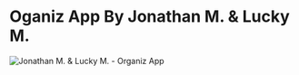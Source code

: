 # Oganiz App By Jonathan M. & Lucky M.

![Jonathan M. & Lucky M. - Organiz App](https://s6.gifyu.com/images/S6b8I.gif "Demo")